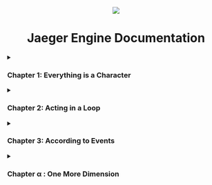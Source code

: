 <p align="center">
  <img src="https://jaeger-engine.web.app/assets/jaeger-engine.png"/>
</p>

<h1 align="center">Jaeger Engine Documentation</h1>
<details>
  <summary><h3>Chapter 1: Everything is a Character</h3></summary>
  <blockquote>
    <code>var anything = new Character({...})</code><br/>
    From the backgrounds to collision blocks, NPCs and player characters, 
    everything you see on the game screen is created using a character object.
    The Character object is defined in characters.js and contains data that is used by the game engine to decide the characters state or behaviour on screen.
  </blockquote>
  <p>
    <code>'name':'mario'</code><br/>
    Like mario, block or powerup, it's a character's name.
  </p>
  <p>
    <code>'visible':true</code><br/>
    Wether the item should start visible in the scene or get in later.
  </p>
  <p>
    <code>'instance':0</code><br/>
    Wether the item is a single object (0) or will be instances (1-above)
  </p>
  <p>
    <code>'x':50</code><br/>
    The horizontal position, visible from 0 (left) to the value of the screen width (right).
  </p>
  <p>
    <code>'y':50</code><br/>
    The vertical position, visible from 0 (top) to the value of the screen height (bottom).
  </p>
  <p>
    <code>'width':100</code><br/>
    The horizontal span, drawn from the value of x (50) to to this value of the width (100).
  </p>
  <p>
    <code>'height':100</code><br/>
    The vertical span, drawn from the value of y (50) to to this value of the height (100).
  </p>
  <p>
    <code>'direction':0</code><br/>
    The clockwise angle around its imaginary z-axis, in degrees 0/360 (up) to 90 (right), to 180 (down), to 270 (left).  
  </p>
  <p>
    <code>'speed':0</code><br/>
    The starting and current speed, how much it changes its position by.
  </p>
  <p>
    <code>'angspeed':0</code><br/>
    The starting and current angular speed, how much it changes its direction/angle by.
  </p>
  <p>
    <code>'maxspeed':10</code><br/>
    The maximum speed allowed or possible.
  </p>
  <p>
    <code>'minspeed':0</code><br/>
    The minimum speed allowed or possible.
  </p>
  <p>
    <code>'link':'https://link-to-image'</code><br/>
    Link to the image that that visually represents this, could be a jpeg or png or animated gif.
  </p>
  <p>
    <code>'input':{...}</code><br/>
    User inputs this character has actions for.
  </p>
  <p>
    <code>'custom':{...}</code><br/>
    Custom variables for data like score, health etc..
  </p>
</details>
<details>
  <summary><h3>Chapter 2: Acting in a Loop</h3></summary>
  <blockquote>
    <code>var gameLoop = () => {...}</code><br/>
    Every character is repeatedly drawn on the screen using the data you have set in it's object. The game is made by you changing or using that data. I have provided some functions that i think will help you save time (i guess that's what a game engine is).
  </blockquote>
  <p>
    <code>anything.getvectorcomp(direction, magnitude)</code><br/>
    ...
  </p>
  <p>
    <code>anything.getvector(x1, y1, x2, y2)</code><br/>
    ...
  </p>
  <p>
    <code>anything.move(speed)</code><br/>
    ...
  </p>
  <p>
    <code>anything.moveTo(x, y, speed)</code><br/>
    ...
  </p>
  <p>
    <code>anything.rotate(angspeed)</code><br/>
    ...
  </p>
  <p>
    <code>anything.rotateTo(direction, angspeed)</code><br/>
    ...
  </p>
  <p>
    <code>anything.scale(xw, yh)</code><br/>
    ...
  </p>
  <p>
    <code>anything.scaleTo(width, height, speed)</code><br/>
    ...
  </p>
  <p>
    <code>anything.showimage(link, asset)</code><br/>
    ...
  </p>
  <p>
    <code>anything.animate(loop, linklist)</code><br/>
    ...
  </p>
  <p>
    <code>anything.playsound(loop, link)</code><br/>
    ...
  </p>
  <p>
    <code>anything.showtext(cursor, text, size, position)</code><br/>
    ...
  </p>
</details>
<details>
  <summary><h3>Chapter 3: According to Events</h3></summary>
  <blockquote>
    <pre><code>
      //Events
      if(character.name == 'mario'){...}
    </code></pre>
    The character remains the same as it is drawn repeatedly, unless something changes.
    Events are what check for this state of the character and allow you to pick specific characters according to their values. 
    Games are a battlefield of events.
  </blockquote>
  <p>
    <pre><code>
      //Time-Events
      if (Game.time == 3){...}
    </code></pre>
    explain time events
  </p>
  <p>
    <pre><code>
      //Key-Events
      if (Game.key['KeyW'] == true){...}
    </code></pre>
    explain key events
  </p>
  <p>
    <pre><code>
      //Mouse-Events
      if (Game.mousePosition.y > 20){...}
    </code></pre>
    explain mouse events
  </p>
  <p>
    <pre><code>
        //Collision-Events
        for (box in Game.collisionGraph) {
          var collider = Game.collisionGraph[box];
          if (character.name == 'mario' && collider.n == 'powerup'){...}
        }
    </code></pre>
    explain collision events
  </p>
</details>
<details>
  <summary><h3>Chapter α : One More Dimension</h3></summary>
</details>